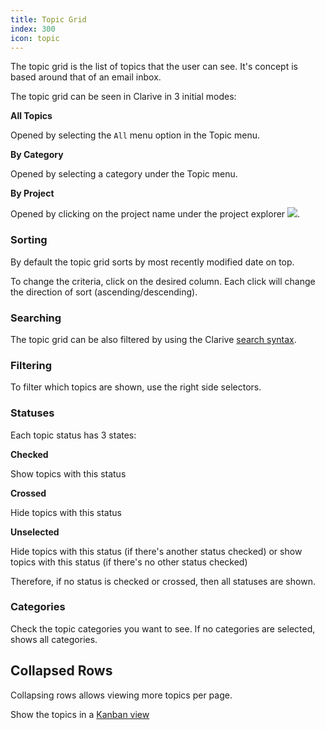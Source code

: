 ```yaml
---
title: Topic Grid
index: 300
icon: topic
---
```


The topic grid is the list of topics that the user can see.
It's concept is based around that of an email inbox.

The topic grid can be seen in Clarive in 3 initial modes:

**All Topics**

Opened by selecting the `All` menu option in the Topic menu.

**By Category**

Opened by selecting a category under the Topic menu.

**By Project**

Opened by clicking on the project name under the project explorer <img src="/static/images/icons/project.png" />.

### Sorting

By default the topic grid sorts by most recently modified date on top.

To change the criteria, click on the desired column. Each click will change the direction of sort (ascending/descending).

### Searching

The topic grid can be also filtered by using the Clarive [search syntax](getting-started/search-syntax).

### Filtering

To filter which topics are shown, use the right side selectors.

### Statuses

Each topic status has 3 states:

**Checked**

Show topics with this status

**Crossed**

Hide topics with this status

**Unselected**

Hide topics with this status (if there's another status checked) or show topics with this status (if there's no other status checked)

Therefore, if no status is checked or crossed, then all statuses are shown.

### Categories

Check the topic categories you want to see. If no categories are selected, shows all categories.

## Collapsed Rows

Collapsing rows allows viewing more topics per page.

Show the topics in a [Kanban view](getting-started/kanban)
